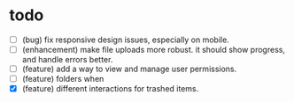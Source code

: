 # todo

- [ ] (bug) fix responsive design issues, especially on mobile.
- [ ] (enhancement) make file uploads more robust. it should show progress, and handle errors better.
- [ ] (feature) add a way to view and manage user permissions.
- [ ] (feature) folders when
- [x] (feature) different interactions for trashed items.

